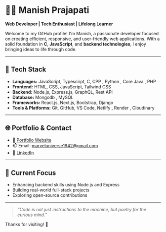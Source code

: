# 👨‍💻 Manish Prajapati

**Web Developer | Tech Enthusiast | Lifelong Learner**

Welcome to my GitHub profile! I'm Manish, a passionate developer focused on creating efficient, responsive, and user-friendly web applications. With a solid foundation in **C**, **JavaScript**, and **backend technologies**, I enjoy bringing ideas to life through code.

---

## 🔧 Tech Stack

- **Languages:** JavaScript, Typescript, C, CPP , Python , Core Java , PHP
- **Frontend:** HTML, CSS, JavaScript, Tailwind CSS
- **Backend:** Node.js, Express.js, GraphQL, Rest API
- **Database:** Mongodb , MySQL 
- **Frameworks:** React.js, Next.js, Bootstrap, Django
- **Tools & Platforms:** Git, GitHub, VS Code, Netlify , Render , Cloudinary 

---

## 🌐 Portfolio & Contact

- 🔗 [Portfolio Website](https://codewme.netlify.app)
- 📫 Email: marveluniverse1942@gmail.com
- 🔗 [LinkedIn](https://linkedin.com/in/manish2003prajapati)

---

## 📌 Current Focus

- Enhancing backend skills using Node.js and Express
- Building real-world full-stack projects
- Exploring open-source contributions

---

> *“Code is not just instructions to the machine, but poetry for the curious mind.”*

Thanks for visiting! 🚀
